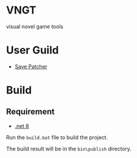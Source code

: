 # VNGT

visual novel game tools

# User Guild

- [Save Patcher](./Docs/SavePatcher.md)

# Build

## Requirement

- [.net 8](https://dotnet.microsoft.com/en-us/download)

Run the `build.bat` file to build the project.

The build result will be in the `bin\publish` directory.
